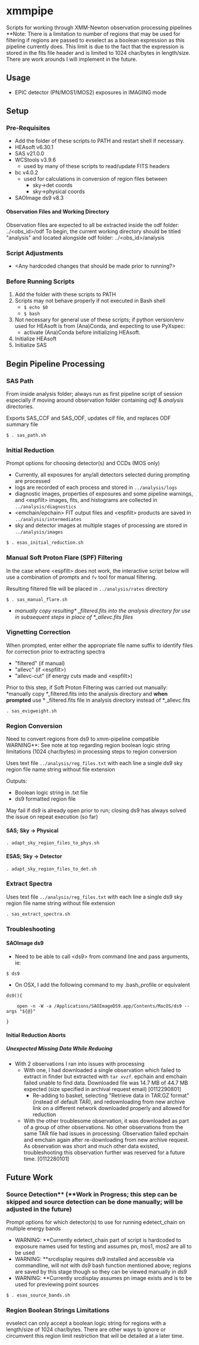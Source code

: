 # xmmpipe

Scripts for working through XMM-Newton observation processing pipelines
\*\*Note: There is a limitation to number of regions that may be used for filtering if regions are passed to evselect as a boolean expression as this pipeline currently does.
This limit is due to the fact that the expression is stored in the fits file header and is limited to 1024 char/bytes in length/size. There are work arounds I will implement in the future.

## Usage
- EPIC detector (PN/MOS1/MOS2) exposures in IMAGING mode
## Setup
### Pre-Requisites
- Add the folder of these scripts to PATH and restart shell if necessary.
- HEAsoft v6.30.1
- SAS v21.0.0
- WCStools v3.9.6
	- used by many of these scripts to read/update FITS headers
- bc v4.0.2
	- used for calculations in conversion of region files between
		- sky->det coords
		- sky->physical coords
- SAOImage ds9 v8.3
#### Observation Files and Working Directory
Observation files are expected to all be extracted inside the odf folder: ../<obs_id>/odf
To begin, the current working directory should be titled "analysis" and located alongside odf folder: ../<obs_id>/analysis

### Script Adjustments
- \<Any hardcoded changes that should be made prior to running?>
### Before Running Scripts
1. Add the folder with these scripts to PATH
2. Scripts may not behave properly if not executed in Bash shell
	- ```$ echo $0```
	- ```$ bash```
3. Not necessary for general use of these scripts; if python version/env used for HEAsoft is from (Ana)Conda, and expecting to use PyXspec:
	- activate (Ana)Conda before initializing HEAsoft.
4. Initialize HEAsoft
5. Initialize SAS

## Begin Pipeline Processing

### SAS Path
From inside analysis folder; always run as first pipeline script of session especially if moving around observation folder containing *odf* & *analysis* directories. 

Exports SAS_CCF and SAS_ODF, updates cif file, and replaces ODF summary file
```
$ . sas_path.sh
```

### Initial Reduction
Prompt options for choosing detector(s) and CCDs (MOS only)
- Currently, all exposures for any/all detectors selected during prompting are processed
- logs are recorded of each process and stored in ```../analysis/logs```
- diagnostic images, properties of exposures and some pipeline warnings, and \<espfilt\> images, fits, and histograms are collected in ```../analysis/diagnostics```
- <emchain/epchain\> FIT output files and \<espfilt\> products are saved in ```../analysis/intermediates```
- sky and detector images at multiple stages of processing are stored in ```../analysis/images```
```
$ . esas_initial_reduction.sh
```

### Manual Soft Proton Flare (SPF) Filtering
In the case where \<espfilt\> does not work, the interactive script below will use a combination of prompts and ```fv``` tool for manual filtering.

Resulting filtered file will be placed in ```../analysis/rates``` directory

```
$ . sas_manual_flare.sh
```
* *manually copy resulting\* _filtered.fits into the analysis directory for use in subsequent steps in place of \*_allevc.fits files*

### Vignetting Correction
When prompted, enter either the appropriate file name suffix to identify files for correction prior to extracting spectra
- "filtered" (if manual)
- "allevc" (if \<espfilt\>)
- "allevc-cut" (if energy cuts made and \<espfilt\>)

Prior to this step, if Soft Proton Filtering was carried out manually:
*manually copy \*_filtered.fits into the analysis directory and **when prompted** use \* _filtered.fits file in analysis directory instead of \*_allevc.fits

```
. sas_evigweight.sh
```

### Region Conversion
Need to convert regions from ds9 to xmm-pipeline compatible
WARNING\*\*: See note at top regarding region boolean logic string limitations (1024 char/bytes) in processing steps to region conversion

Uses text file ```../analysis/reg_files.txt``` with each line a single ds9 sky region file name string without file extension

Outputs:
- Boolean logic string in .txt file
- ds9 formatted region file

May fail if ds9 is already open prior to run; closing ds9 has always solved the issue on repeat execution (so far)

#### SAS; Sky -> Physical
```
. adapt_sky_region_files_to_phys.sh
```
#### ESAS; Sky -> Detector
```
. adapt_sky_region_files_to_det.sh
```

### Extract Spectra
Uses text file ```../analysis/reg_files.txt``` with each line a single ds9 sky region file name string without file extension
```
. sas_extract_spectra.sh
```
### Troubleshooting
#### SAOImage ds9
- Need to be able to call \<ds9\> from command line and pass arguments, ie:
```
$ ds9
```
- On OSX, I add the following command to my .bash_profile or equivalent
```
ds9(){
	
	open -n -W -a /Applications/SAOImageDS9.app/Contents/MacOS/ds9 --args "${@}"

}
```
#### Initial Reduction Aborts
##### Unexpected Missing Data While Reducing
- With 2 observations I ran into issues with processing
	- With one, I had downloaded a single observation which failed to extract in finder but extracted with ```tar xvzf```. epchain and emchain failed unable to find data. Downloaded file was 14.7 MB of 44.7 MB expected (size specified in archival request email) [0112290801]
		- Re-adding to basket, selecting "Retrieve data in TAR.GZ format" (instead of default TAR), and redownloading from new archive link on a different network downloaded properly and allowed for reduction
	- With the other troublesome observation, it was downloaded as part of a group of other observations. No other observations from the same TAR file had issues in processing. Observation failed epchain and emchain again after re-downloading from new archive request. As observation was short and much other data existed, troubleshooting this observation further was reserved for a future time. [0112280101]

## Future Work
### Source Detection\*\* (\*\*Work in Progress; this step can be skipped and source detection can be done manually; will be adjusted in the future)
Prompt options for which detector(s) to use for running edetect_chain on multiple energy bands
- WARNING: \*\*Currently edetect_chain part of script is hardcoded to exposure names used for testing and assumes pn, mos1, mos2 are all to be used
- WARNING: \*\*srcdisplay requires ds9 installed and accessible via commandline, will not with ds9 bash function mentioned above; regions are saved by this stage though so they can be viewed manually in ds9
- WARNING: \*\*Currently srcdisplay assumes pn image exists and is to be used for previewing point sources

```
$ . esas_source_bands.sh
```

### Region Boolean Strings Limitations
evselect can only accept a boolean logic string for regions with a length/size of 1024 char/bytes. There are other ways to ignore or circumvent this region limit restriction that will be detailed at a later time.
